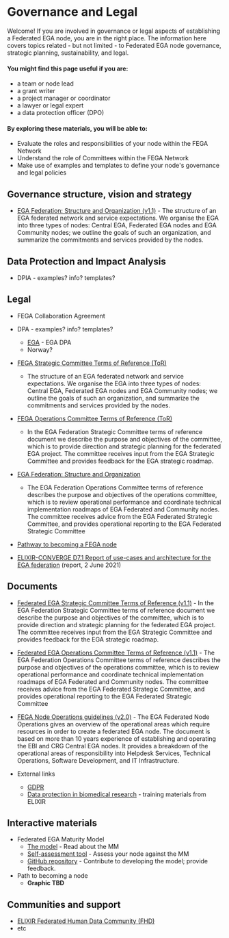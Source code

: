 # Governance and Legal

Welcome! If you are involved in governance or legal aspects of establishing a Federated EGA node, you are in the right place. The information here covers topics related - but not limited - to Federated EGA node governance, strategic planning, sustainability, and legal.

#### You might find this page useful if you are:
- a team or node lead
- a grant writer
- a project manager or coordinator
- a lawyer or legal expert
- a data protection officer (DPO)

#### By exploring these materials, you will be able to:
- Evaluate the roles and responsibilities of your node within the FEGA Network
- Understand the role of Committees within the FEGA Network
- Make use of examples and templates to define your node's governance and legal policies

## Governance structure, vision and strategy
- [EGA Federation: Structure and Organization (v1.1)](https://ega-archive.org/files/EGA-Federation-Structure-v1.1.pdf) - The structure of an EGA federated network and service expectations. We organise the EGA into three types of nodes: Central EGA, Federated EGA nodes and EGA Community nodes; we outline the goals of such an organization, and summarize the commitments and services provided by the nodes.


## Data Protection and Impact Analysis
- DPIA - examples? info? templates? 

## Legal
- FEGA Collaboration Agreement

- DPA - examples? info? templates?
  - [EGA](https://ega-archive.org/files/EGA_Data_Processing_Agreement_v1.1.pdf) - EGA DPA
  - Norway?


- [FEGA Strategic Committee Terms of Reference (ToR)](https://ega-archive.org/files/ToR-Federated-EGA-Strategic-Committee-v1.1.pdf)
  - The structure of an EGA federated network and service expectations. We organise the EGA into three types of nodes: Central EGA, Federated EGA nodes and EGA Community nodes; we outline the goals of such an organization, and summarize the commitments and services provided by the nodes.
- [FEGA Operations Committee Terms of Reference (ToR)](https://ega-archive.org/files/ToR-Federated-EGA-Operations-Committee-v1.1.pdf)
  - In the EGA Federation Strategic Committee terms of reference document we describe the purpose and objectives of the committee, which is to provide direction and strategic planning for the federated EGA project. The committee receives input from the EGA Strategic Committee and provides feedback for the EGA strategic roadmap.
- [EGA Federation: Structure and Organization](https://ega-archive.org/files/EGA-Federation-Structure-v1.1.pdf)
  - The EGA Federation Operations Committee terms of reference describes the purpose and objectives of the operations committee, which is to review operational performance and coordinate technical implementation roadmaps of EGA Federated and Community nodes. The committee receives advice from the EGA Federated Strategic Committee, and provides operational reporting to the EGA Federated Strategic Committee
- [Pathway to becoming a FEGA node](TBD)
- [ELIXIR-CONVERGE D7.1 Report of use-cases and architecture for the EGA federation](https://zenodo.org/record/4893063) (report, 2 June 2021)

## Documents


- [Federated EGA Strategic Committee Terms of Reference (v1.1)](https://ega-archive.org/files/ToR-Federated-EGA-Strategic-Committee-v1.1.pdf) - In the EGA Federation Strategic Committee terms of reference document we describe the purpose and objectives of the committee, which is to provide direction and strategic planning for the federated EGA project. The committee receives input from the EGA Strategic Committee and provides feedback for the EGA strategic roadmap.
- [Federated EGA Operations Committee Terms of Reference (v1.1)](https://ega-archive.org/files/ToR-Federated-EGA-Operations-Committee-v1.1.pdf) - The EGA Federation Operations Committee terms of reference describes the purpose and objectives of the operations committee, which is to review operational performance and coordinate technical implementation roadmaps of EGA Federated and Community nodes. The committee receives advice from the EGA Federated Strategic Committee, and provides operational reporting to the EGA Federated Strategic Committee
- [FEGA Node Operations guidelines (v2.0)](https://ega-archive.org/files/EGA-Node-Operations-v2.pdf) - The EGA Federated Node Operations gives an overview of the operational areas which require resources in order to create a federated EGA node. The document is based on more than 10 years experience of establishing and operating the EBI and CRG Central EGA nodes. It provides a breakdown of the operational areas of responsibility into Helpdesk Services, Technical Operations, Software Development, and IT Infrastructure.

- External links
  - [GDPR](https://gdpr-info.eu/)
  - [Data protection in biomedical research](https://zenodo.org/record/5078280#.YrxoEOxKjjD) - training materials from ELIXIR

## Interactive materials

- Federated EGA Maturity Model
  - [The model](https://inab.github.io/fega-mm/) - Read about the MM
  - [Self-assessment tool](TBD) - Assess your node against the MM
  - [GitHub repository](https://github.com/inab/fega-mm) - Contribute to developing the model; provide feedback.
- Path to becoming a node
  - **Graphic TBD**

## Communities and support

- [ELIXIR Federated Human Data Community (FHD)](https://elixir-europe.org/communities/human-data)
- etc
